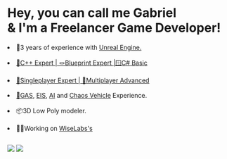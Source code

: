 # Hey, you can call me Gabriel<br> & I'm a <strong>Freelancer Game Developer</strong>!
<div style="display: inline_block">
  <li>🥉3 years of experience with <a href="https://dev.epicgames.com/documentation/en-us/unreal-engine/unreal-engine-5-4-documentation">Unreal Engine.</li>
  <br>
  <li>🥇C++ Expert | 🪢Blueprint Expert |🪟C# Basic</li>
  <br>
  <li>👤Singleplayer Expert | 👥Multiplayer Advanced</li>
  <br>
  <li>🔎<a href="https://docs.unrealengine.com/4.27/en-US/InteractiveExperiences/GameplayAbilitySystem/" target="_blank">GAS</a>, <a href="https://dev.epicgames.com/documentation/en-us/unreal-engine/enhanced-input-in-unreal-engine" target="_blank">EIS</a>, 
    <a href="https://dev.epicgames.com/documentation/en-us/unreal-engine/artificial-intelligence-in-unreal-engine?application_version=5.3" target="_blank">AI</a> and 
    <a href="https://dev.epicgames.com/documentation/en-us/unreal-engine/vehicles-in-unreal-engine" target="_blank">Chaos Vehicle</a> Experience.</li>
  <br>
  <li>📦3D Low Poly modeler.</li>
  <br>
  <li>🧑‍💻Working on <a href="https://wiselabsgworks.com.br/">WiseLabs's</a></li>
</div>
  
  ##
 
<div> 
 <a href="https://discord.gg/vkJvJRBe7H" target="_blank"><img src="https://img.shields.io/badge/Discord-7289DA?style=for-the-badge&logo=discord&logoColor=white" target="_blank"></a> 
  <a href = "mailto:frytinhasuemarket1910@gmail.com"><img src="https://img.shields.io/badge/-Gmail-%23333?style=for-the-badge&logo=gmail&logoColor=white" target="_blank"></a>
  
</div>
 
